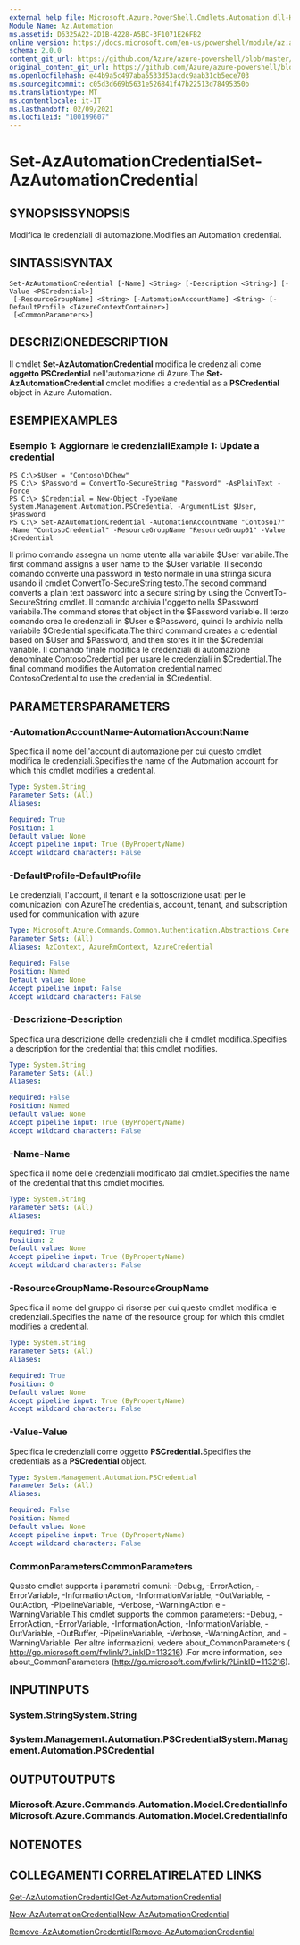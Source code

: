 ```yaml
---
external help file: Microsoft.Azure.PowerShell.Cmdlets.Automation.dll-Help.xml
Module Name: Az.Automation
ms.assetid: D6325A22-2D1B-4228-A5BC-3F1071E26FB2
online version: https://docs.microsoft.com/en-us/powershell/module/az.automation/set-azautomationcredential
schema: 2.0.0
content_git_url: https://github.com/Azure/azure-powershell/blob/master/src/Automation/Automation/help/Set-AzAutomationCredential.md
original_content_git_url: https://github.com/Azure/azure-powershell/blob/master/src/Automation/Automation/help/Set-AzAutomationCredential.md
ms.openlocfilehash: e44b9a5c497aba5533d53acdc9aab31cb5ece703
ms.sourcegitcommit: c05d3d669b5631e526841f47b22513d78495350b
ms.translationtype: MT
ms.contentlocale: it-IT
ms.lasthandoff: 02/09/2021
ms.locfileid: "100199607"
---
```

# <span data-ttu-id="97e2d-101">Set-AzAutomationCredential</span><span class="sxs-lookup"><span data-stu-id="97e2d-101">Set-AzAutomationCredential</span></span>

## <span data-ttu-id="97e2d-102">SYNOPSIS</span><span class="sxs-lookup"><span data-stu-id="97e2d-102">SYNOPSIS</span></span>
<span data-ttu-id="97e2d-103">Modifica le credenziali di automazione.</span><span class="sxs-lookup"><span data-stu-id="97e2d-103">Modifies an Automation credential.</span></span>

## <span data-ttu-id="97e2d-104">SINTASSI</span><span class="sxs-lookup"><span data-stu-id="97e2d-104">SYNTAX</span></span>

```
Set-AzAutomationCredential [-Name] <String> [-Description <String>] [-Value <PSCredential>]
 [-ResourceGroupName] <String> [-AutomationAccountName] <String> [-DefaultProfile <IAzureContextContainer>]
 [<CommonParameters>]
```

## <span data-ttu-id="97e2d-105">DESCRIZIONE</span><span class="sxs-lookup"><span data-stu-id="97e2d-105">DESCRIPTION</span></span>
<span data-ttu-id="97e2d-106">Il cmdlet **Set-AzAutomationCredential** modifica le credenziali come **oggetto PSCredential** nell'automazione di Azure.</span><span class="sxs-lookup"><span data-stu-id="97e2d-106">The **Set-AzAutomationCredential** cmdlet modifies a credential as a **PSCredential** object in Azure Automation.</span></span>

## <span data-ttu-id="97e2d-107">ESEMPI</span><span class="sxs-lookup"><span data-stu-id="97e2d-107">EXAMPLES</span></span>

### <span data-ttu-id="97e2d-108">Esempio 1: Aggiornare le credenziali</span><span class="sxs-lookup"><span data-stu-id="97e2d-108">Example 1: Update a credential</span></span>
```
PS C:\>$User = "Contoso\DChew"
PS C:\> $Password = ConvertTo-SecureString "Password" -AsPlainText -Force
PS C:\> $Credential = New-Object -TypeName System.Management.Automation.PSCredential -ArgumentList $User, $Password
PS C:\> Set-AzAutomationCredential -AutomationAccountName "Contoso17" -Name "ContosoCredential" -ResourceGroupName "ResourceGroup01" -Value $Credential
```

<span data-ttu-id="97e2d-109">Il primo comando assegna un nome utente alla variabile $User variabile.</span><span class="sxs-lookup"><span data-stu-id="97e2d-109">The first command assigns a user name to the $User variable.</span></span>
<span data-ttu-id="97e2d-110">Il secondo comando converte una password in testo normale in una stringa sicura usando il cmdlet ConvertTo-SecureString testo.</span><span class="sxs-lookup"><span data-stu-id="97e2d-110">The second command converts a plain text password into a secure string by using the ConvertTo-SecureString cmdlet.</span></span>
<span data-ttu-id="97e2d-111">Il comando archivia l'oggetto nella $Password variabile.</span><span class="sxs-lookup"><span data-stu-id="97e2d-111">The command stores that object in the $Password variable.</span></span>
<span data-ttu-id="97e2d-112">Il terzo comando crea le credenziali in $User e $Password, quindi le archivia nella variabile $Credential specificata.</span><span class="sxs-lookup"><span data-stu-id="97e2d-112">The third command creates a credential based on $User and $Password, and then stores it in the $Credential variable.</span></span>
<span data-ttu-id="97e2d-113">Il comando finale modifica le credenziali di automazione denominate ContosoCredential per usare le credenziali in $Credential.</span><span class="sxs-lookup"><span data-stu-id="97e2d-113">The final command modifies the Automation credential named ContosoCredential to use the credential in $Credential.</span></span>

## <span data-ttu-id="97e2d-114">PARAMETERS</span><span class="sxs-lookup"><span data-stu-id="97e2d-114">PARAMETERS</span></span>

### <span data-ttu-id="97e2d-115">-AutomationAccountName</span><span class="sxs-lookup"><span data-stu-id="97e2d-115">-AutomationAccountName</span></span>
<span data-ttu-id="97e2d-116">Specifica il nome dell'account di automazione per cui questo cmdlet modifica le credenziali.</span><span class="sxs-lookup"><span data-stu-id="97e2d-116">Specifies the name of the Automation account for which this cmdlet modifies a credential.</span></span>

```yaml
Type: System.String
Parameter Sets: (All)
Aliases:

Required: True
Position: 1
Default value: None
Accept pipeline input: True (ByPropertyName)
Accept wildcard characters: False
```

### <span data-ttu-id="97e2d-117">-DefaultProfile</span><span class="sxs-lookup"><span data-stu-id="97e2d-117">-DefaultProfile</span></span>
<span data-ttu-id="97e2d-118">Le credenziali, l'account, il tenant e la sottoscrizione usati per le comunicazioni con Azure</span><span class="sxs-lookup"><span data-stu-id="97e2d-118">The credentials, account, tenant, and subscription used for communication with azure</span></span>

```yaml
Type: Microsoft.Azure.Commands.Common.Authentication.Abstractions.Core.IAzureContextContainer
Parameter Sets: (All)
Aliases: AzContext, AzureRmContext, AzureCredential

Required: False
Position: Named
Default value: None
Accept pipeline input: False
Accept wildcard characters: False
```

### <span data-ttu-id="97e2d-119">-Descrizione</span><span class="sxs-lookup"><span data-stu-id="97e2d-119">-Description</span></span>
<span data-ttu-id="97e2d-120">Specifica una descrizione delle credenziali che il cmdlet modifica.</span><span class="sxs-lookup"><span data-stu-id="97e2d-120">Specifies a description for the credential that this cmdlet modifies.</span></span>

```yaml
Type: System.String
Parameter Sets: (All)
Aliases:

Required: False
Position: Named
Default value: None
Accept pipeline input: True (ByPropertyName)
Accept wildcard characters: False
```

### <span data-ttu-id="97e2d-121">-Name</span><span class="sxs-lookup"><span data-stu-id="97e2d-121">-Name</span></span>
<span data-ttu-id="97e2d-122">Specifica il nome delle credenziali modificato dal cmdlet.</span><span class="sxs-lookup"><span data-stu-id="97e2d-122">Specifies the name of the credential that this cmdlet modifies.</span></span>

```yaml
Type: System.String
Parameter Sets: (All)
Aliases:

Required: True
Position: 2
Default value: None
Accept pipeline input: True (ByPropertyName)
Accept wildcard characters: False
```

### <span data-ttu-id="97e2d-123">-ResourceGroupName</span><span class="sxs-lookup"><span data-stu-id="97e2d-123">-ResourceGroupName</span></span>
<span data-ttu-id="97e2d-124">Specifica il nome del gruppo di risorse per cui questo cmdlet modifica le credenziali.</span><span class="sxs-lookup"><span data-stu-id="97e2d-124">Specifies the name of the resource group for which this cmdlet modifies a credential.</span></span>

```yaml
Type: System.String
Parameter Sets: (All)
Aliases:

Required: True
Position: 0
Default value: None
Accept pipeline input: True (ByPropertyName)
Accept wildcard characters: False
```

### <span data-ttu-id="97e2d-125">-Value</span><span class="sxs-lookup"><span data-stu-id="97e2d-125">-Value</span></span>
<span data-ttu-id="97e2d-126">Specifica le credenziali come oggetto **PSCredential.**</span><span class="sxs-lookup"><span data-stu-id="97e2d-126">Specifies the credentials as a **PSCredential** object.</span></span>

```yaml
Type: System.Management.Automation.PSCredential
Parameter Sets: (All)
Aliases:

Required: False
Position: Named
Default value: None
Accept pipeline input: True (ByPropertyName)
Accept wildcard characters: False
```

### <span data-ttu-id="97e2d-127">CommonParameters</span><span class="sxs-lookup"><span data-stu-id="97e2d-127">CommonParameters</span></span>
<span data-ttu-id="97e2d-128">Questo cmdlet supporta i parametri comuni: -Debug, -ErrorAction, -ErrorVariable, -InformationAction, -InformationVariable, -OutVariable, -OutAction, -PipelineVariable, -Verbose, -WarningAction e -WarningVariable.</span><span class="sxs-lookup"><span data-stu-id="97e2d-128">This cmdlet supports the common parameters: -Debug, -ErrorAction, -ErrorVariable, -InformationAction, -InformationVariable, -OutVariable, -OutBuffer, -PipelineVariable, -Verbose, -WarningAction, and -WarningVariable.</span></span> <span data-ttu-id="97e2d-129">Per altre informazioni, vedere about_CommonParameters ( http://go.microsoft.com/fwlink/?LinkID=113216) .</span><span class="sxs-lookup"><span data-stu-id="97e2d-129">For more information, see about_CommonParameters (http://go.microsoft.com/fwlink/?LinkID=113216).</span></span>

## <span data-ttu-id="97e2d-130">INPUT</span><span class="sxs-lookup"><span data-stu-id="97e2d-130">INPUTS</span></span>

### <span data-ttu-id="97e2d-131">System.String</span><span class="sxs-lookup"><span data-stu-id="97e2d-131">System.String</span></span>

### <span data-ttu-id="97e2d-132">System.Management.Automation.PSCredential</span><span class="sxs-lookup"><span data-stu-id="97e2d-132">System.Management.Automation.PSCredential</span></span>

## <span data-ttu-id="97e2d-133">OUTPUT</span><span class="sxs-lookup"><span data-stu-id="97e2d-133">OUTPUTS</span></span>

### <span data-ttu-id="97e2d-134">Microsoft.Azure.Commands.Automation.Model.CredentialInfo</span><span class="sxs-lookup"><span data-stu-id="97e2d-134">Microsoft.Azure.Commands.Automation.Model.CredentialInfo</span></span>

## <span data-ttu-id="97e2d-135">NOTE</span><span class="sxs-lookup"><span data-stu-id="97e2d-135">NOTES</span></span>

## <span data-ttu-id="97e2d-136">COLLEGAMENTI CORRELATI</span><span class="sxs-lookup"><span data-stu-id="97e2d-136">RELATED LINKS</span></span>

[<span data-ttu-id="97e2d-137">Get-AzAutomationCredential</span><span class="sxs-lookup"><span data-stu-id="97e2d-137">Get-AzAutomationCredential</span></span>](./Get-AzAutomationCredential.md)

[<span data-ttu-id="97e2d-138">New-AzAutomationCredential</span><span class="sxs-lookup"><span data-stu-id="97e2d-138">New-AzAutomationCredential</span></span>](./New-AzAutomationCredential.md)

[<span data-ttu-id="97e2d-139">Remove-AzAutomationCredential</span><span class="sxs-lookup"><span data-stu-id="97e2d-139">Remove-AzAutomationCredential</span></span>](./Remove-AzAutomationCredential.md)


